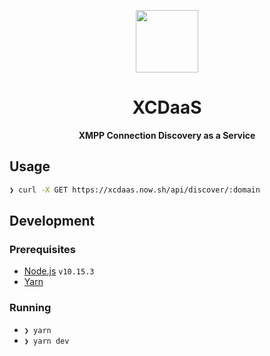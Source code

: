 <div align="center">
  <p>
    <img src="https://user-images.githubusercontent.com/11808903/67001835-e494bb00-f0da-11e9-8c02-5a3389874807.png" width="100"/>
  </p>

  <h1>XCDaaS</h1>

  <div align="center">
    <b>XMPP Connection Discovery as a Service</b>
  </div>
</div>

## Usage

```bash
❯ curl -X GET https://xcdaas.now.sh/api/discover/:domain
```

## Development

### Prerequisites

- [Node.js](https://nodejs.org/en) `v10.15.3`
- [Yarn](https://yarnpkg.com/en/)

### Running

- `❯ yarn`
- `❯ yarn dev`
